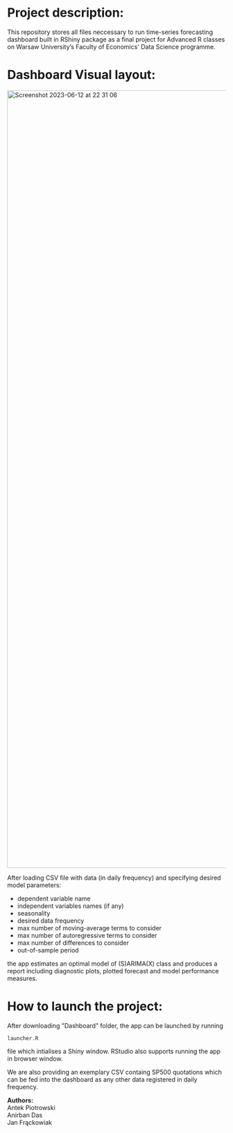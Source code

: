 # Project description:

This repository stores all files neccessary to run time-series forecasting dashboard 
built in RShiny package as a final project for Advanced R classes on 
Warsaw University’s Faculty of Economics' Data Science programme.

# Dashboard Visual layout:

<img width="1792" alt="Screenshot 2023-06-12 at 22 31 06" src="https://github.com/jjfrackowiak/RShiny-Time-Series-Forecasting/assets/84077365/7aa63136-7ea3-41b4-a23b-ebed84022e7d">

After loading CSV file with data (in daily frequency) and specifying desired model parameters:

- dependent variable name
- independent variables names (if any)
- seasonality 
- desired data frequency
- max number of moving-average terms to consider
- max number of autoregressive terms to consider
- max number of differences to consider
- out-of-sample period

the app estimates an optimal model of (S)ARIMA(X) class
and produces a report including diagnostic plots, plotted forecast 
and model performance measures.

# How to launch the project:

After downloading "Dashboard" folder, the app can be launched by running 
```
launcher.R 
```
file which intialises a Shiny window.
RStudio also supports running the app in browser window.

We are also providing an exemplary CSV containg SP500 quotations 
which can be fed into the dashboard as any other data registered in daily frequency.

<b>Authors:</b><br/>
Antek Piotrowski <br/>
Anirban Das <br/>
Jan Frąckowiak <br/>


